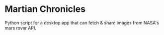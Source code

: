 # Martian Chronicles

Python script for a desktop app that can fetch & share images from NASA's mars rover API.